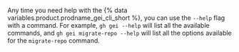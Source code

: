 Any time you need help with the {% data variables.product.prodname_gei_cli_short %}, you can use the `--help` flag with a command. For example, `gh gei --help` will list all the available commands, and `gh gei migrate-repo --help` will list all the options available for the `migrate-repo` command.